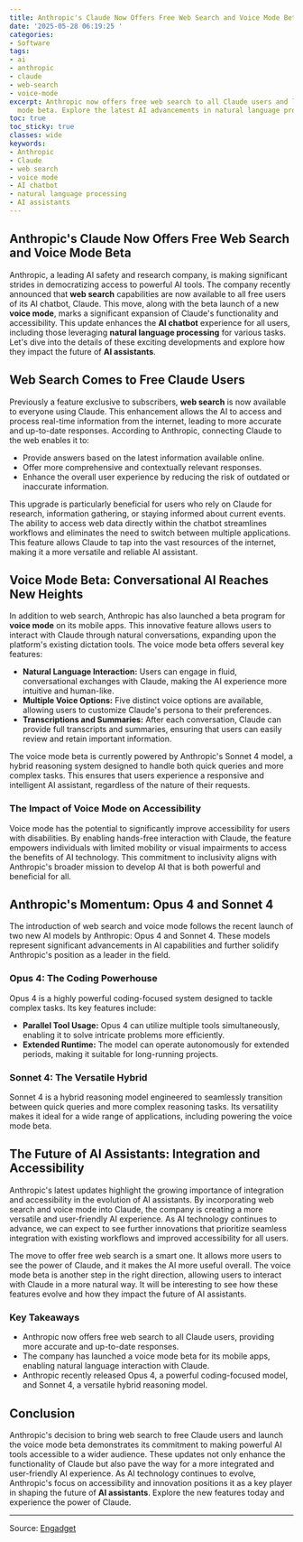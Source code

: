 ```yaml
---
title: Anthropic's Claude Now Offers Free Web Search and Voice Mode Beta
date: '2025-05-28 06:19:25 '
categories:
- Software
tags:
- ai
- anthropic
- claude
- web-search
- voice-mode
excerpt: Anthropic now offers free web search to all Claude users and launches voice
  mode beta. Explore the latest AI advancements in natural language processing.
toc: true
toc_sticky: true
classes: wide
keywords:
- Anthropic
- Claude
- web search
- voice mode
- AI chatbot
- natural language processing
- AI assistants
---
```


## Anthropic's Claude Now Offers Free Web Search and Voice Mode Beta

Anthropic, a leading AI safety and research company, is making significant strides in democratizing access to powerful AI tools. The company recently announced that **web search** capabilities are now available to all free users of its AI chatbot, Claude. This move, along with the beta launch of a new **voice mode**, marks a significant expansion of Claude's functionality and accessibility. This update enhances the **AI chatbot** experience for all users, including those leveraging **natural language processing** for various tasks. Let's dive into the details of these exciting developments and explore how they impact the future of **AI assistants**.

## Web Search Comes to Free Claude Users

Previously a feature exclusive to subscribers, **web search** is now available to everyone using Claude. This enhancement allows the AI to access and process real-time information from the internet, leading to more accurate and up-to-date responses. According to Anthropic, connecting Claude to the web enables it to:

*   Provide answers based on the latest information available online.
*   Offer more comprehensive and contextually relevant responses.
*   Enhance the overall user experience by reducing the risk of outdated or inaccurate information.

This upgrade is particularly beneficial for users who rely on Claude for research, information gathering, or staying informed about current events. The ability to access web data directly within the chatbot streamlines workflows and eliminates the need to switch between multiple applications. This feature allows Claude to tap into the vast resources of the internet, making it a more versatile and reliable AI assistant.

## Voice Mode Beta: Conversational AI Reaches New Heights

In addition to web search, Anthropic has also launched a beta program for **voice mode** on its mobile apps. This innovative feature allows users to interact with Claude through natural conversations, expanding upon the platform's existing dictation tools. The voice mode beta offers several key features:

*   **Natural Language Interaction:** Users can engage in fluid, conversational exchanges with Claude, making the AI experience more intuitive and human-like.
*   **Multiple Voice Options:** Five distinct voice options are available, allowing users to customize Claude's persona to their preferences.
*   **Transcriptions and Summaries:** After each conversation, Claude can provide full transcripts and summaries, ensuring that users can easily review and retain important information.

The voice mode beta is currently powered by Anthropic's Sonnet 4 model, a hybrid reasoning system designed to handle both quick queries and more complex tasks. This ensures that users experience a responsive and intelligent AI assistant, regardless of the nature of their requests.

### The Impact of Voice Mode on Accessibility

Voice mode has the potential to significantly improve accessibility for users with disabilities. By enabling hands-free interaction with Claude, the feature empowers individuals with limited mobility or visual impairments to access the benefits of AI technology. This commitment to inclusivity aligns with Anthropic's broader mission to develop AI that is both powerful and beneficial for all.

## Anthropic's Momentum: Opus 4 and Sonnet 4

The introduction of web search and voice mode follows the recent launch of two new AI models by Anthropic: Opus 4 and Sonnet 4. These models represent significant advancements in AI capabilities and further solidify Anthropic's position as a leader in the field.

### Opus 4: The Coding Powerhouse

Opus 4 is a highly powerful coding-focused system designed to tackle complex tasks. Its key features include:

*   **Parallel Tool Usage:** Opus 4 can utilize multiple tools simultaneously, enabling it to solve intricate problems more efficiently.
*   **Extended Runtime:** The model can operate autonomously for extended periods, making it suitable for long-running projects.

### Sonnet 4: The Versatile Hybrid

Sonnet 4 is a hybrid reasoning model engineered to seamlessly transition between quick queries and more complex reasoning tasks. Its versatility makes it ideal for a wide range of applications, including powering the voice mode beta.

## The Future of AI Assistants: Integration and Accessibility

Anthropic's latest updates highlight the growing importance of integration and accessibility in the evolution of AI assistants. By incorporating web search and voice mode into Claude, the company is creating a more versatile and user-friendly AI experience. As AI technology continues to advance, we can expect to see further innovations that prioritize seamless integration with existing workflows and improved accessibility for all users.

The move to offer free web search is a smart one. It allows more users to see the power of Claude, and it makes the AI more useful overall. The voice mode beta is another step in the right direction, allowing users to interact with Claude in a more natural way. It will be interesting to see how these features evolve and how they impact the future of AI assistants.

### Key Takeaways

*   Anthropic now offers free web search to all Claude users, providing more accurate and up-to-date responses.
*   The company has launched a voice mode beta for its mobile apps, enabling natural language interaction with Claude.
*   Anthropic recently released Opus 4, a powerful coding-focused model, and Sonnet 4, a versatile hybrid reasoning model.

## Conclusion

Anthropic's decision to bring web search to free Claude users and launch the voice mode beta demonstrates its commitment to making powerful AI tools accessible to a wider audience. These updates not only enhance the functionality of Claude but also pave the way for a more integrated and user-friendly AI experience. As AI technology continues to evolve, Anthropic's focus on accessibility and innovation positions it as a key player in shaping the future of **AI assistants**. Explore the new features today and experience the power of Claude.


---

Source: [Engadget](https://www.engadget.com/ai/anthropic-brings-web-search-to-free-claude-users-224222689.html?src=rss)